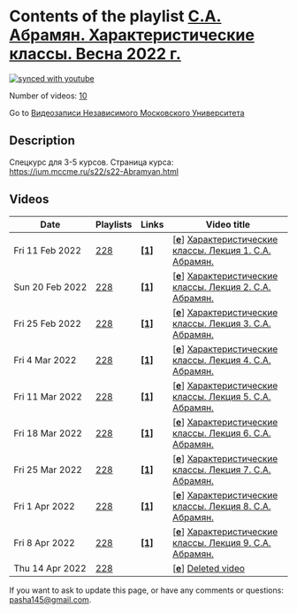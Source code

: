 # Contents of the playlist [С.А. Абрамян. Характеристические классы. Весна 2022 г.](https://www.youtube.com/playlist?list=PLp9ABVh6_x4FaaYi95UH-C7SWnf5B7Zt_)

[![synced with youtube](https://img.shields.io/github/last-commit/mathphysschool/mathphysschool.github.io/autoupdate1?label=synced%20with%20youtube)](https://github.com/mathphysschool/mathphysschool.github.io/commits/autoupdate1)

Number of videos: [10](#videos)

Go to [Видеозаписи Независимого Московского Университета](../README.md)

## Description

Спецкурс для 3-5 курсов. 
Страница курса:
<https://ium.mccme.ru/s22/s22-Abramyan.html>

## Videos

|Date|Playlists|Links|Video title|
|---|---|---|---|
| Fri&nbsp;11&nbsp;Feb&nbsp;2022 | [228](../playlists/228 "С.А. Абрамян. Характеристические классы. Весна 2022 г.") | [**[1]**](https://ium.mccme.ru/s22/s22-Abramyan.html) | [[**e**](https://studio.youtube.com/video/20o7n8GtJ8c/edit "Edit")] [Характеристические классы. Лекция 1. С.А. Абрамян.](https://www.youtube.com/watch?v=20o7n8GtJ8c&list=PLp9ABVh6_x4FaaYi95UH-C7SWnf5B7Zt_ "Спецкурс для 3-5 курсов. &#013;Страница курса:&#013;https://ium.mccme.ru/s22/s22-Abramyan.html") |
| Sun&nbsp;20&nbsp;Feb&nbsp;2022 | [228](../playlists/228 "С.А. Абрамян. Характеристические классы. Весна 2022 г.") | [**[1]**](https://ium.mccme.ru/s22/s22-Abramyan.html) | [[**e**](https://studio.youtube.com/video/OsJrjbenfh0/edit "Edit")] [Характеристические классы. Лекция 2. С.А. Абрамян.](https://www.youtube.com/watch?v=OsJrjbenfh0&list=PLp9ABVh6_x4FaaYi95UH-C7SWnf5B7Zt_ "Спецкурс для 3-5 курсов.&#013;Страница курса:&#013;https://ium.mccme.ru/s22/s22-Abramyan.html") |
| Fri&nbsp;25&nbsp;Feb&nbsp;2022 | [228](../playlists/228 "С.А. Абрамян. Характеристические классы. Весна 2022 г.") | [**[1]**](https://ium.mccme.ru/s22/s22-Abramyan.html) | [[**e**](https://studio.youtube.com/video/nETzsJjm6dM/edit "Edit")] [Характеристические классы. Лекция 3. С.А. Абрамян.](https://www.youtube.com/watch?v=nETzsJjm6dM&list=PLp9ABVh6_x4FaaYi95UH-C7SWnf5B7Zt_ "Спецкурс для 3-5 курсов. &#013;Страница курса:&#013;https://ium.mccme.ru/s22/s22-Abramyan.html") |
| Fri&nbsp;4&nbsp;Mar&nbsp;2022 | [228](../playlists/228 "С.А. Абрамян. Характеристические классы. Весна 2022 г.") | [**[1]**](https://ium.mccme.ru/s22/s22-Abramyan.html) | [[**e**](https://studio.youtube.com/video/siUkd-1LikI/edit "Edit")] [Характеристические классы. Лекция 4. С.А. Абрамян.](https://www.youtube.com/watch?v=siUkd-1LikI&list=PLp9ABVh6_x4FaaYi95UH-C7SWnf5B7Zt_ "Спецкурс для 3-5 курсов. &#013;Страница курса:&#013;https://ium.mccme.ru/s22/s22-Abramyan.html") |
| Fri&nbsp;11&nbsp;Mar&nbsp;2022 | [228](../playlists/228 "С.А. Абрамян. Характеристические классы. Весна 2022 г.") | [**[1]**](https://ium.mccme.ru/s22/s22-Abramyan.html) | [[**e**](https://studio.youtube.com/video/peI7vZDXd2c/edit "Edit")] [Характеристические классы. Лекция 5. С.А. Абрамян.](https://www.youtube.com/watch?v=peI7vZDXd2c&list=PLp9ABVh6_x4FaaYi95UH-C7SWnf5B7Zt_ "Спецкурс для 3-5 курсов. &#013;Страница курса:&#013;https://ium.mccme.ru/s22/s22-Abramyan.html") |
| Fri&nbsp;18&nbsp;Mar&nbsp;2022 | [228](../playlists/228 "С.А. Абрамян. Характеристические классы. Весна 2022 г.") | [**[1]**](https://ium.mccme.ru/s22/s22-Abramyan.html) | [[**e**](https://studio.youtube.com/video/ZsBxC1JeX2w/edit "Edit")] [Характеристические классы. Лекция 6. С.А. Абрамян.](https://www.youtube.com/watch?v=ZsBxC1JeX2w&list=PLp9ABVh6_x4FaaYi95UH-C7SWnf5B7Zt_ "Спецкурс для 3-5 курсов. &#013;Страница курса:&#013;https://ium.mccme.ru/s22/s22-Abramyan.html") |
| Fri&nbsp;25&nbsp;Mar&nbsp;2022 | [228](../playlists/228 "С.А. Абрамян. Характеристические классы. Весна 2022 г.") | [**[1]**](https://ium.mccme.ru/s22/s22-Abramyan.html) | [[**e**](https://studio.youtube.com/video/2TIUOdFKsSU/edit "Edit")] [Характеристические классы. Лекция 7. С.А. Абрамян.](https://www.youtube.com/watch?v=2TIUOdFKsSU&list=PLp9ABVh6_x4FaaYi95UH-C7SWnf5B7Zt_ "Спецкурс для 3-5 курсов. &#013;Страница курса:&#013;https://ium.mccme.ru/s22/s22-Abramyan.html") |
| Fri&nbsp;1&nbsp;Apr&nbsp;2022 | [228](../playlists/228 "С.А. Абрамян. Характеристические классы. Весна 2022 г.") | [**[1]**](https://ium.mccme.ru/s22/s22-Abramyan.html) | [[**e**](https://studio.youtube.com/video/l1XD97OVxAk/edit "Edit")] [Характеристические классы. Лекция 8. С.А. Абрамян.](https://www.youtube.com/watch?v=l1XD97OVxAk&list=PLp9ABVh6_x4FaaYi95UH-C7SWnf5B7Zt_ "Спецкурс для 3-5 курсов. &#013;Страница курса:&#013;https://ium.mccme.ru/s22/s22-Abramyan.html") |
| Fri&nbsp;8&nbsp;Apr&nbsp;2022 | [228](../playlists/228 "С.А. Абрамян. Характеристические классы. Весна 2022 г.") | [**[1]**](https://ium.mccme.ru/s22/s22-Abramyan.html) | [[**e**](https://studio.youtube.com/video/ONRJ2FFpwCI/edit "Edit")] [Характеристические классы. Лекция 9. С.А. Абрамян.](https://www.youtube.com/watch?v=ONRJ2FFpwCI&list=PLp9ABVh6_x4FaaYi95UH-C7SWnf5B7Zt_ "Спецкурс для 3-5 курсов. &#013;Страница курса:&#013;https://ium.mccme.ru/s22/s22-Abramyan.html") |
| Thu&nbsp;14&nbsp;Apr&nbsp;2022 | [228](../playlists/228 "С.А. Абрамян. Характеристические классы. Весна 2022 г.") |  | [[**e**](https://studio.youtube.com/video/Vq0H3x40Lrg/edit "Edit")] [Deleted video](https://www.youtube.com/watch?v=Vq0H3x40Lrg&list=PLp9ABVh6_x4FaaYi95UH-C7SWnf5B7Zt_ "This video is unavailable.") |


 If you want to ask to update this page, or have any comments or questions: <pasha145@gmail.com>.